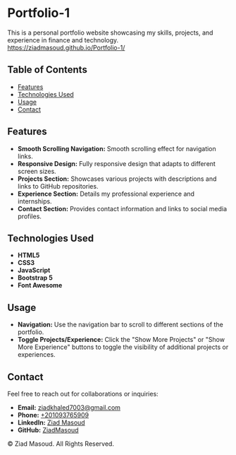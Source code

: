 # Portfolio-1 

This is a personal portfolio website showcasing my skills, projects, and experience in finance and technology. https://ziadmasoud.github.io/Portfolio-1/

## Table of Contents

- [Features](#features)
- [Technologies Used](#technologies-used)
- [Usage](#usage)
- [Contact](#contact)

## Features

- **Smooth Scrolling Navigation:** Smooth scrolling effect for navigation links.
- **Responsive Design:** Fully responsive design that adapts to different screen sizes.
- **Projects Section:** Showcases various projects with descriptions and links to GitHub repositories.
- **Experience Section:** Details my professional experience and internships.
- **Contact Section:** Provides contact information and links to social media profiles.

## Technologies Used

- **HTML5**
- **CSS3**
- **JavaScript**
- **Bootstrap 5**
- **Font Awesome**

## Usage

- **Navigation:** Use the navigation bar to scroll to different sections of the portfolio.
- **Toggle Projects/Experience:** Click the "Show More Projects" or "Show More Experience" buttons to toggle the visibility of additional projects or experiences.

## Contact

Feel free to reach out for collaborations or inquiries:

- **Email:** [ziadkhaled7003@gmail.com](mailto:ziadkhaled7003@gmail.com)
- **Phone:** [+201093765909](tel:+201093765909)
- **LinkedIn:** [Ziad Masoud](https://www.linkedin.com/in/ziad-masoud-aa1009267/)
- **GitHub:** [ZiadMasoud](https://github.com/ZiadMasoud)

&copy; <span id="currentYear"></span> Ziad Masoud. All Rights Reserved.
